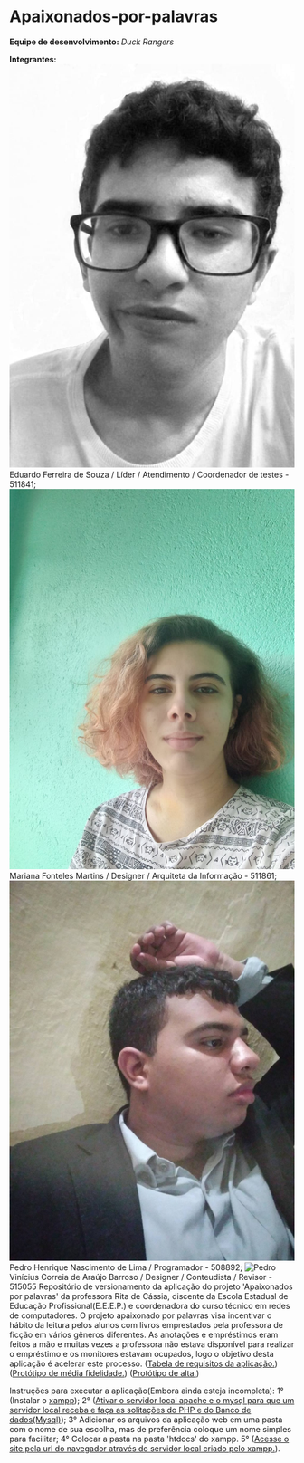 # Apaixonados-por-palavras
             
**Equipe de desenvolvimento:** _Duck Rangers_

**Integrantes:**
          <img src="/integrantes/Eduardo.jpeg" alt="Eduardo"/>
          Eduardo Ferreira de Souza / Líder / Atendimento / Coordenador de testes - 511841;
          <img src="/integrantes/Mariana.jpeg" alt="Mariana"/>
          Mariana Fonteles Martins / Designer / Arquiteta da Informação - 511861;
          <img src="/integrantes/Pedro.jpeg" alt="Pedro"/>
          Pedro Henrique Nascimento de Lima  / Programador - 508892;
          <img src="/integrantes/Vinícius.jpeg" alt="Pedro"/>
          Vinícius Correia de Araújo Barroso / Designer / Conteudista / Revisor - 515055 
          Repositório de versionamento da aplicação do projeto 'Apaixonados por palavras' da professora Rita de Cássia, discente da Escola Estadual de Educação Profissional(E.E.E.P.) e coordenadora do curso técnico em redes de computadores. O projeto apaixonado por palavras visa incentivar o hábito da leitura pelos alunos com livros emprestados pela professora de ficção em vários gêneros diferentes. As anotações e empréstimos eram feitos a mão e muitas vezes a professora não estava disponível para realizar o empréstimo e os monitores estavam ocupados, logo o objetivo desta aplicação é acelerar este processo.
 ([Tabela de requisitos da aplicação.](https://docs.google.com/spreadsheets/d/1DGPASSUtO5HQpTbohfzK3-8MsBbXeJJw/edit?usp=sharing&ouid=107887245739175116478&rtpof=true&sd=true))
([Protótipo de média fidelidade.](https://www.figma.com/file/gqMqPaYhoqdmGo21cLBfRV/P1-adm?node-id=151%3A2))
([Protótipo de alta.](https://www.figma.com/file/EQyQqNzxfSQRGIrJNFXrlH/Prot%C3%B3tipo-de-Alta?node-id=151%3A2))


Instruções para executar a aplicação(Embora ainda esteja incompleta):
  1° (Instalar o [xampp](https://www.apachefriends.org/pt_br/index.html));
  2° ([Ativar o servidor local apache e o mysql para que um servidor local receba e faça as solitações do PHP e do Banco de dados(Mysql)](https://www.youtube.com/watch?v=jqZ76rolI28));
  3° Adicionar os arquivos da aplicação web em uma pasta com o nome de sua escolha, mas de preferência coloque um nome simples para facilitar;
  4° Colocar a pasta na pasta 'htdocs' do xampp.
  5° ([Acesse o site pela url do navegador através do servidor local criado pelo xampp.](https://kinsta.com/pt/base-de-conhecimento/corrigir-o-xampp/)).
  
  
  
